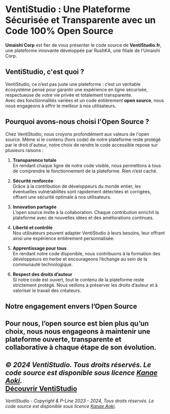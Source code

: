 # VentiStudio : Une Plateforme Sécurisée et Transparente avec un Code 100% Open Source

**Umaishi Corp** est fier de vous présenter le code source de **VentiStudio.fr**, une plateforme innovante développée par RushKA, une filiale de l’Umaishi Corp.

## VentiStudio, c'est quoi ?

VentiStudio, ce n’est pas juste une plateforme : c’est un véritable écosystème pensé pour garantir une expérience en ligne sécurisée, respectueuse de votre vie privée et totalement transparente.  
Avec des fonctionnalités variées et un code entièrement **open source**, nous nous engageons à offrir le meilleur à nos utilisateurs.

## Pourquoi avons-nous choisi l'Open Source ?

Chez VentiStudio, nous croyons profondément aux valeurs de l'open source. Même si le contenu (hors code) de notre plateforme reste protégé par le droit d'auteur, notre choix de rendre le code accessible repose sur plusieurs raisons :

1. **Transparence totale**  
   En rendant chaque ligne de notre code visible, nous permettons à tous de comprendre le fonctionnement de la plateforme. Rien n’est caché.

2. **Sécurité renforcée**  
   Grâce à la contribution de développeurs du monde entier, les éventuelles vulnérabilités sont rapidement détectées et corrigées, offrant une sécurité optimale à nos utilisateurs.

3. **Innovation partagée**  
   L’open source invite à la collaboration. Chaque contribution enrichit la plateforme avec de nouvelles idées et des améliorations continues.

4. **Liberté et contrôle**  
   Nos utilisateurs peuvent adapter VentiStudio à leurs besoins, leur offrant ainsi une expérience entièrement personnalisée.

5. **Apprentissage pour tous**  
   En rendant notre code disponible, nous contribuons à la formation des développeurs en herbe et encourageons l’échange au sein de la communauté technologique.

6. **Respect des droits d’auteur**  
   Si notre code est ouvert, tout le contenu de la plateforme reste strictement protégé. Nous veillons à préserver les droits d’auteur et à valoriser le travail des créateurs.

## Notre engagement envers l’Open Source

Pour nous, l’open source est bien plus qu’un choix, nous nous engageons à maintenir une plateforme ouverte, transparente et collaborative à chaque étape de son évolution.  
---

*© 2024 VentiStudio. Tous droits réservés. Le code source est disponible sous licence [Kanae Aoki](https://ventistudio.fr/licence).*  
[Découvrir VentiStudio](https://ventistudio.fr/)  
---
*VentiStudio - Copyright & P-Line 2023 - 2024, Tous droits réservés. Le code source est disponible sous licence [Kanae Aoki](https://ventistudio.fr/licence).*  
